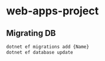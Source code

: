 # web-apps-project

## Migrating DB

```bash
dotnet ef migrations add {Name}
dotnet ef database update
```
